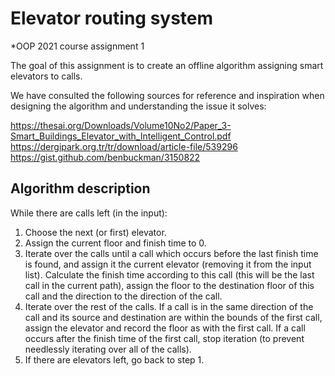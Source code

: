 # Elevator routing system
*OOP 2021 course assignment 1

The goal of this assignment is to create an offline algorithm
assigning smart elevators to calls.

We have consulted the following sources for reference and inspiration
when designing the algorithm and understanding the issue it solves:

https://thesai.org/Downloads/Volume10No2/Paper_3-Smart_Buildings_Elevator_with_Intelligent_Control.pdf
https://dergipark.org.tr/tr/download/article-file/539296
https://gist.github.com/benbuckman/3150822

## Algorithm description

While there are calls left (in the input):
1. Choose the next (or first) elevator.
2. Assign the current floor and finish time to 0.
3. Iterate over the calls until a call which occurs before the last
   finish time is found, and assign it the current elevator (removing
   it from the input list).
   Calculate the finish time according to this call (this will be the
   last call in the current path), assign the floor to the destination
   floor of this call and the direction to the direction of the call.
4. Iterate over the rest of the calls.
   If a call is in the same direction of the call and its source and
   destination are within the bounds of the first call, assign the
   elevator and record the floor as with the first call.
   If a call occurs after the finish time of the first call, stop
   iteration (to prevent needlessly iterating over all of the calls).
5. If there are elevators left, go back to step 1.
